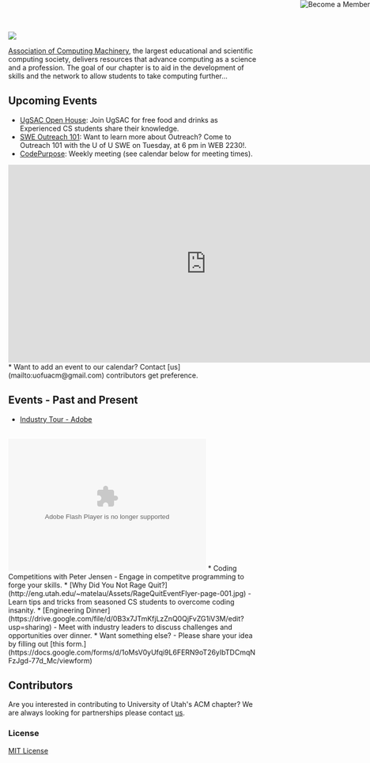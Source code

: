 
<a href="http://cs.utah.edu"><img src="http://eng.utah.edu/~matelau/Assets/UofU-1.jpg"></a>

[Association of Computing Machinery](http://http://www.acm.org/), the largest educational and scientific computing society, delivers resources that advance computing as a science and a profession. The goal of our chapter is to aid in the development of skills and the network to allow students to take computing further...

## Upcoming Events
* [UgSAC Open House](https://drive.google.com/file/d/0B9zivajrrKWjTEpnQkJHQUk3eUotaEJNYTI3YUxjVnZHQUd3/edit?usp=sharing): Join UgSAC for free food and drinks as Experienced CS students share their knowledge.
* [SWE Outreach 101](https://www.facebook.com/UOfUSwe): Want to learn more about Outreach? Come to Outreach 101 with the U of U SWE on Tuesday, at 6 pm in WEB 2230!.
* [CodePurpose](http://codepurpose.github.io/): Weekly meeting (see calendar below for meeting times).


<iframe src="https://www.google.com/calendar/embed?showPrint=0&amp;showCalendars=0&amp;mode=WEEK&amp;height=400&amp;wkst=2&amp;bgcolor=%23FFFFFF&amp;src=dc0611rsgh6sdmd6kla6pi84nk%40group.calendar.google.com&amp;color=%23B1440E&amp;ctz=America%2FDenver" style=" border-width:0 " width="800" height="400" frameborder="0" scrolling="no"></iframe>
* Want to add an event to our calendar? Contact [us](mailto:uofuacm@gmail.com) contributors get preference.


## Events - Past and Present
* [Industry Tour - Adobe](https://plus.google.com/photos/116917208467341930477/albums/5993415646950193633?authkey=CJ3A-Kad-LmyBA)
<br>
<a href="https://plus.google.com/photos/116917208467341930477/albums/5993415646950193633?authkey=CJ3A-Kad-LmyBA"><embed type="application/x-shockwave-flash" src="https://photos.gstatic.com/media/slideshow.swf" width="400" height="267" flashvars="host=picasaweb.google.com&captions=1&hl=en_US&feat=flashalbum&RGB=0x000000&feed=https%3A%2F%2Fpicasaweb.google.com%2Fdata%2Ffeed%2Fapi%2Fuser%2F116917208467341930477%2Falbumid%2F5993415646950193633%3Falt%3Drss%26kind%3Dphoto%26hl%3Den_US" pluginspage="http://www.macromedia.com/go/getflashplayer"></embed></a>
* Coding Competitions with Peter Jensen - Engage in competitve programming to forge your skills.
* [Why Did You Not Rage Quit?](http://eng.utah.edu/~matelau/Assets/RageQuitEventFlyer-page-001.jpg) - Learn tips and tricks from seasoned CS students to overcome coding insanity.
* [Engineering Dinner](https://drive.google.com/file/d/0B3x7JTmKfjLzZnQ0QjFvZG1iV3M/edit?usp=sharing) - Meet with industry leaders to discuss challenges and opportunities over dinner.
* Want something else? - Please share your idea by filling out [this form.](https://docs.google.com/forms/d/1oMsV0yUfqi9L6FERN9oT26yIbTDCmqNFzJgd-77d_Mc/viewform)

## Contributors

Are you interested in contributing to University of Utah's ACM chapter? We are always looking for partnerships please contact [us](mailto:uofuacm@gmail.com).

<!--### U of U ACM Officers

* President: Monte Misa
* Vice President:
* Treasurer:
* Secretary:
* Webmaster: Asa Junior Matelau -->

### License

[MIT License](http://chibicode.mit-license.org/)

<a href="https://docs.google.com/forms/d/1RRWbC2WcrCQqCRGovVlGL8elIrw__r6ahUgV5E-h7LA/viewform"><img style="position: absolute; top: 0; right: 0; border: 0;" src="http://eng.utah.edu/~matelau/Assets/member.png" alt="Become a Member"></a>

